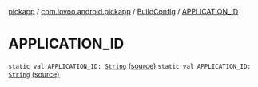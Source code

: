 [pickapp](../../index.md) / [com.lovoo.android.pickapp](../index.md) / [BuildConfig](index.md) / [APPLICATION_ID](./-a-p-p-l-i-c-a-t-i-o-n_-i-d.md)

# APPLICATION_ID

`static val APPLICATION_ID: `[`String`](https://kotlinlang.org/api/latest/jvm/stdlib/kotlin/-string/index.html) [(source)](https://github.com/lovoo/android-pickpic/blob/master/pickapp/pickapp/build/generated/source/buildConfig/debug/com/lovoo/android/pickapp/BuildConfig.java#L13)
`static val APPLICATION_ID: `[`String`](https://kotlinlang.org/api/latest/jvm/stdlib/kotlin/-string/index.html) [(source)](https://github.com/lovoo/android-pickpic/blob/master/pickapp/pickapp/build/generated/source/buildConfig/debug/com/lovoo/android/pickapp/BuildConfig.java#L13)